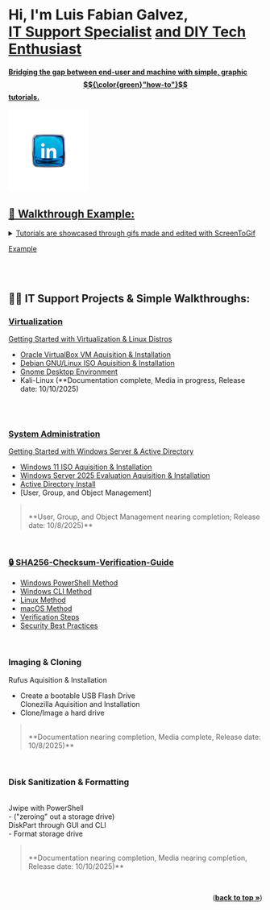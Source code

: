 <!-- Back to top link -->
<a id="readme-top"></a><h1>Hi, I'm <b>Luis Fabian Galvez</b>, <br/><a href="https://linkedin.com/in//luisfabian-g/">IT Support Specialist</a> <a href="https://www.github.com/lufagee/">and DIY Tech Enthusiast</h1>

#### Bridging the gap between end-user and machine with simple, graphic $${\color{green}"how-to"}$$ tutorials.  <br/>
<a href="https://www.linkedin.com/in/luisfabian-g/"><img src="images/LinkedIn (Custom).png" alt="LinkedIn" width="160" height="160">
<!-- PROJECT LOGO -->



<h2><b>👯 Walkthrough Example:</b></h2>
<details>
<summary>Tutorials are showcased through gifs made and edited with <a href="https://github.com/NickeManarin/ScreenToGif">ScreenToGif</a></summary>
<ol>ScreenToGif is a free, open source, and very user friendly application that allows you to turn screen recordings into gifs, and more.</b><br/>
</ol>
</details>

[Example](https://github.com/lufagee/Hide-the-Recycle-Bin/tree/main#colorgreenhide-space-the-space-recycle-space-bin)
<br/>
<br/>


<br/>
<h2>👨‍💻 IT Support Projects & Simple Walkthroughs:</h2>


<h3><a href="https://github.com/lufagee/Virtualization">Virtualization</a></h3>

[Getting Started with Virtualization & Linux Distros](https://github.com/lufagee/Virtualization?tab=readme-ov-file#colorlightbluegetting-space-started-space-with-space-virtualization-space-and-space-linux-space-distributions)
  - [Oracle VirtualBox VM Aquisition & Installation](https://github.com/lufagee/Virtualization?tab=readme-ov-file#oracle-virtualbox-vm-aquisition--installation) 
  - [Debian GNU/Linux ISO Aquisition & Installation](https://github.com/lufagee/Virtualization?tab=readme-ov-file#debian-gnulinux-iso-aquisition--installation)
  - [Gnome Desktop Environment](https://github.com/lufagee/Virtualization/edit/main/README.md#gnome-desktop-environment)
  - Kali-Linux (**Documentation complete, Media in progress, Release date: 10/10/2025)
<br/>
<br/>

<h3><a href="https://github.com/lufagee/System-Administration">System Administration</a></h3>

[Getting Started with Windows Server & Active Directory](https://github.com/lufagee/System-Administration?tab=readme-ov-file#colorhotpinkgetting-space-started-space-with-space-windows-space-server-space-and-space-active-space-directory)
  - [Windows 11 ISO Aquisition & Installation](https://github.com/lufagee/System-Administration?tab=readme-ov-file#window-windows-11-iso-aquisition--installation)
  - [Windows Server 2025 Evaluation Aquisition & Installation](https://github.com/lufagee/System-Administration?tab=readme-ov-file#file_cabinet-windows-server-2025-iso-aquisition--installation)
  - [Active Directory Install](https://github.com/lufagee/System-Administration?tab=readme-ov-file#card_file_box-active-directory)
  - [User, Group, and Object Management]

> <br/>
> **User, Group, and Object Management nearing completion; Release date: 10/8/2025)**
<br/>


<h3><a href="https://github.com/lufagee/SHA256-Checksum-Verification-Guide/blob/main/README.md#-sha256-checksum-verification-guide">🔒 SHA256-Checksum-Verification-Guide</a></h3>

  - [Windows PowerShell Method](https://github.com/lufagee/SHA256-Checksum-Verification-Guide/blob/main/README.md#windows-powershell-method)
  - [Windows CLI Method](https://github.com/lufagee/SHA256-Checksum-Verification-Guide/blob/main/README.md#windows-command-prompt-method)
  - [Linux Method](https://github.com/lufagee/SHA256-Checksum-Verification-Guide/blob/main/README.md#linuxmacos-cli-method)
  - [macOS Method](https://github.com/lufagee/SHA256-Checksum-Verification-Guide/blob/main/README.md#linuxmacos-cli-method)
  - [Verification Steps](https://github.com/lufagee/SHA256-Checksum-Verification-Guide/blob/main/README.md#-verification-steps-)
  - [Security Best Practices](https://github.com/lufagee/SHA256-Checksum-Verification-Guide/blob/main/README.md#%EF%B8%8F-security-best-practices)




<br/>



<h3>Imaging & Cloning</h3>

Rufus Aquisition & Installation<br/>
  - Create a bootable USB Flash Drive<br/>
Clonezilla Aquisition and Installation<br/>
  - Clone/Image a hard drive<br/>
  
> <br/>  
> **Documentation nearing completion, Media complete, Release date: 10/8/2025)**
<br/>




<h3>Disk Sanitization & Formatting</h3><br/>
Jwipe with PowerShell<br/> 
  - ("zeroing" out a storage drive)<br/>
DiskPart through GUI and CLI<br/>
  - Format storage drive<br/>

> <br/>  
> **Documentation nearing completion, Media nearing completion, Release date: 10/10/2025)**
<br/>


<p align="right">(<a href="#readme-top"><strong>back to top »</strong></a>)</p>
